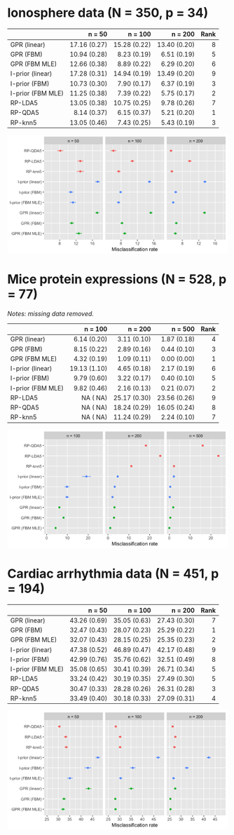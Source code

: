 # Ionosphere data (N = 350, p = 34)

|                  |       n = 50|      n = 100|      n = 200| Rank|
|:-----------------|------------:|------------:|------------:|----:|
|GPR (linear)      | 17.16 (0.27)| 15.28 (0.22)| 13.40 (0.20)|    8|
|GPR (FBM)         | 10.94 (0.28)|  8.23 (0.19)|  6.51 (0.19)|    5|
|GPR (FBM MLE)     | 12.66 (0.38)|  8.89 (0.22)|  6.29 (0.20)|    6|
|I-prior (linear)  | 17.28 (0.31)| 14.94 (0.19)| 13.49 (0.20)|    9|
|I-prior (FBM)     | 10.73 (0.30)|  7.90 (0.17)|  6.37 (0.19)|    3|
|I-prior (FBM MLE) | 11.25 (0.38)|  7.39 (0.22)|  5.75 (0.17)|    2|
|RP-LDA5           | 13.05 (0.38)| 10.75 (0.25)|  9.78 (0.26)|    7|
|RP-QDA5           |  8.14 (0.37)|  6.15 (0.37)|  5.21 (0.20)|    1|
|RP-knn5           | 13.05 (0.46)|  7.43 (0.25)|  5.43 (0.19)|    3|

![](figure/ionosphere.png)

# Mice protein expressions (N = 528, p = 77)

*Notes: missing data removed.*

|                  |      n = 100|      n = 200|      n = 500| Rank|
|:-----------------|------------:|------------:|------------:|----:|
|GPR (linear)      |  6.14 (0.20)|  3.11 (0.10)|  1.87 (0.18)|    4|
|GPR (FBM)         |  8.15 (0.22)|  2.89 (0.16)|  0.44 (0.10)|    3|
|GPR (FBM MLE)     |  4.32 (0.19)|  1.09 (0.11)|  0.00 (0.00)|    1|
|I-prior (linear)  | 19.13 (1.10)|  4.65 (0.18)|  2.17 (0.19)|    6|
|I-prior (FBM)     |  9.79 (0.60)|  3.22 (0.17)|  0.40 (0.10)|    5|
|I-prior (FBM MLE) |  9.82 (0.46)|  2.16 (0.13)|  0.21 (0.07)|    2|
|RP-LDA5           |    NA (  NA)| 25.17 (0.30)| 23.56 (0.26)|    9|
|RP-QDA5           |    NA (  NA)| 18.24 (0.29)| 16.05 (0.24)|    8|
|RP-knn5           |    NA (  NA)| 11.24 (0.29)|  2.24 (0.10)|    7|

![](figure/mice.png)

# Cardiac arrhythmia data (N = 451, p = 194)

|                  |       n = 50|      n = 100|      n = 200| Rank|
|:-----------------|------------:|------------:|------------:|----:|
|GPR (linear)      | 43.26 (0.69)| 35.05 (0.63)| 27.43 (0.30)|    7|
|GPR (FBM)         | 32.47 (0.43)| 28.07 (0.23)| 25.29 (0.22)|    1|
|GPR (FBM MLE)     | 32.07 (0.43)| 28.15 (0.25)| 25.35 (0.23)|    2|
|I-prior (linear)  | 47.38 (0.52)| 46.89 (0.47)| 42.17 (0.48)|    9|
|I-prior (FBM)     | 42.99 (0.76)| 35.76 (0.62)| 32.51 (0.49)|    8|
|I-prior (FBM MLE) | 35.08 (0.65)| 30.41 (0.39)| 26.71 (0.34)|    5|
|RP-LDA5           | 33.24 (0.42)| 30.19 (0.35)| 27.49 (0.30)|    5|
|RP-QDA5           | 30.47 (0.33)| 28.28 (0.26)| 26.31 (0.28)|    3|
|RP-knn5           | 33.49 (0.40)| 30.18 (0.33)| 27.09 (0.31)|    4|

![](figure/cardiac.png)
